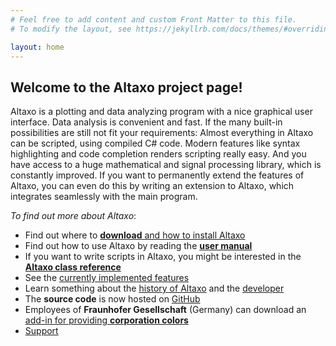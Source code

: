 ```yaml
---
# Feel free to add content and custom Front Matter to this file.
# To modify the layout, see https://jekyllrb.com/docs/themes/#overriding-theme-defaults

layout: home
---
```


## Welcome to the Altaxo project page!

Altaxo is a plotting and data analyzing program with a nice graphical user interface. Data analysis is convenient and fast. If the many built-in possibilities are still not fit your requirements: Almost everything in Altaxo can be scripted, using compiled C# code. Modern features like syntax highlighting and code completion renders scripting really easy. And you have access to a huge mathematical and signal processing library, which is constantly improved. If you want to permanently extend the features of Altaxo, you can even do this by writing an extension to Altaxo, which integrates seamlessly with the main program.

*To find out more about Altaxo*:

* Find out where to [**download** and how to install Altaxo](download.html)
* Find out how to use Altaxo by reading the [**user manual**](https://altaxo.sourceforge.io/AltaxoClassRef/html/1B7FE024E7E614BFA13DAA1FD005CB2E.htm)
* If you want to write scripts in Altaxo, you might be interested in the
  [**Altaxo class reference**](https://altaxo.sourceforge.io/AltaxoClassRef/html/R_Project_Documentation.htm)
* See the [currently implemented features](features.html)
* Learn something about the [history of Altaxo](history.html) and the [developer](developer.html)
* The **source code** is now hosted on [GitHub](https://github.com/Altaxo/Altaxo)
* Employees of **Fraunhofer Gesellschaft** (Germany) can download an [add-in for providing
  **corporation colors**](fraunhofer.html)
* [Support](support.html)
